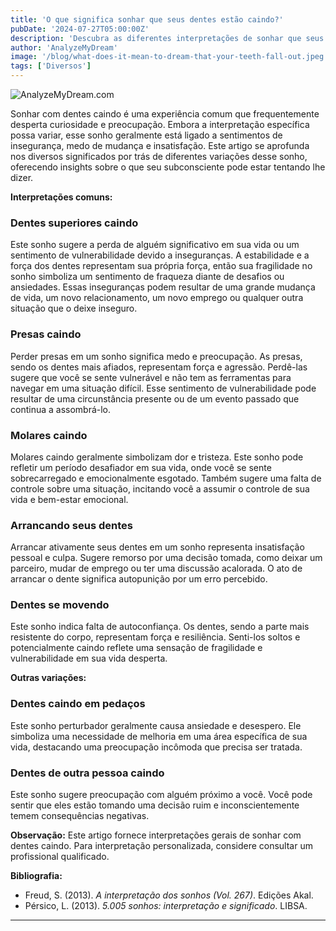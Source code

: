 ```yaml
---
title: 'O que significa sonhar que seus dentes estão caindo?'
pubDate: '2024-07-27T05:00:00Z'
description: 'Descubra as diferentes interpretações de sonhar que seus dentes estão caindo, desde insegurança até medo de mudanças.'
author: 'AnalyzeMyDream'
image: '/blog/what-does-it-mean-to-dream-that-your-teeth-fall-out.jpeg'
tags: ['Diversos']
---
```


![AnalyzeMyDream.com](/blog/what-does-it-mean-to-dream-that-your-teeth-fall-out.jpeg)


Sonhar com dentes caindo é uma experiência comum que frequentemente desperta curiosidade e preocupação. Embora a interpretação específica possa variar, esse sonho geralmente está ligado a sentimentos de insegurança, medo de mudança e insatisfação. Este artigo se aprofunda nos diversos significados por trás de diferentes variações desse sonho, oferecendo insights sobre o que seu subconsciente pode estar tentando lhe dizer.

**Interpretações comuns:**

### Dentes superiores caindo

Este sonho sugere a perda de alguém significativo em sua vida ou um sentimento de vulnerabilidade devido a inseguranças. A estabilidade e a força dos dentes representam sua própria força, então sua fragilidade no sonho simboliza um sentimento de fraqueza diante de desafios ou ansiedades. Essas inseguranças podem resultar de uma grande mudança de vida, um novo relacionamento, um novo emprego ou qualquer outra situação que o deixe inseguro. 

### Presas caindo

Perder presas em um sonho significa medo e preocupação. As presas, sendo os dentes mais afiados, representam força e agressão. Perdê-las sugere que você se sente vulnerável e não tem as ferramentas para navegar em uma situação difícil. Esse sentimento de vulnerabilidade pode resultar de uma circunstância presente ou de um evento passado que continua a assombrá-lo.

### Molares caindo

Molares caindo geralmente simbolizam dor e tristeza. Este sonho pode refletir um período desafiador em sua vida, onde você se sente sobrecarregado e emocionalmente esgotado. Também sugere uma falta de controle sobre uma situação, incitando você a assumir o controle de sua vida e bem-estar emocional. 

### Arrancando seus dentes

Arrancar ativamente seus dentes em um sonho representa insatisfação pessoal e culpa. Sugere remorso por uma decisão tomada, como deixar um parceiro, mudar de emprego ou ter uma discussão acalorada. O ato de arrancar o dente significa autopunição por um erro percebido. 

### Dentes se movendo

Este sonho indica falta de autoconfiança. Os dentes, sendo a parte mais resistente do corpo, representam força e resiliência. Senti-los soltos e potencialmente caindo reflete uma sensação de fragilidade e vulnerabilidade em sua vida desperta. 

**Outras variações:**

### Dentes caindo em pedaços

Este sonho perturbador geralmente causa ansiedade e desespero. Ele simboliza uma necessidade de melhoria em uma área específica de sua vida, destacando uma preocupação incômoda que precisa ser tratada. 

### Dentes de outra pessoa caindo

Este sonho sugere preocupação com alguém próximo a você. Você pode sentir que eles estão tomando uma decisão ruim e inconscientemente temem consequências negativas.

**Observação:** Este artigo fornece interpretações gerais de sonhar com dentes caindo. Para interpretação personalizada, considere consultar um profissional qualificado.

**Bibliografia:**

* Freud, S. (2013). *A interpretação dos sonhos (Vol. 267)*. Edições Akal.
* Pérsico, L. (2013). *5.005 sonhos: interpretação e significado*. LIBSA.

---